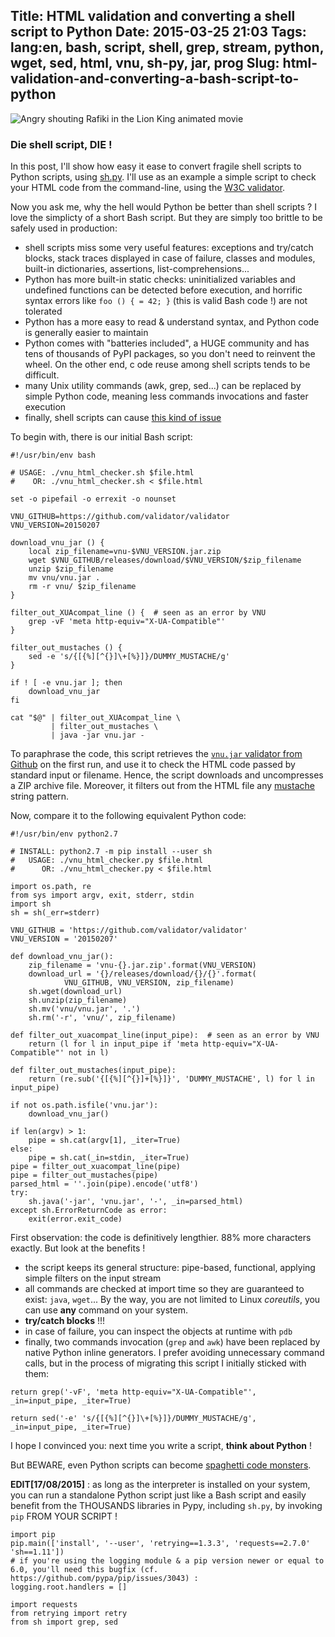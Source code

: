 Title: HTML validation and converting a shell script to Python
Date: 2015-03-25 21:03
Tags: lang:en, bash, script, shell, grep, stream, python, wget, sed, html, vnu, sh-py, jar, prog
Slug: html-validation-and-converting-a-bash-script-to-python
---
![Angry shouting Rafiki in the Lion King animated movie](images/wwcb/AngryShoutingRafikiFromLionKing.gif)

### Die shell script, DIE !

In this post, I'll show how easy it ease to convert fragile shell scripts to Python scripts, using [sh.py](http://amoffat.github.io/sh/).
I'll use as an example a simple script to check your HTML code from the command-line, using the [W3C validator](http://validator.w3.org/).

Now you ask me, why the hell would Python be better than shell scripts ?
I love the simplicty of a short Bash script. But they are simply too brittle to be safely used in production:

- shell scripts miss some very useful features: exceptions and try/catch blocks, stack traces displayed in case of failure, classes and modules, built-in dictionaries, assertions, list-comprehensions...
- Python has more built-in static checks: uninitialized variables and undefined functions can be detected before execution, and horrific syntax errors like `foo () { = 42; }` (this is valid Bash code !) are not tolerated
- Python has a more easy to read & understand syntax, and Python code is generally easier to maintain
- Python comes with "batteries included", a HUGE community and has tens of thousands of PyPI packages, so you don't need to reinvent the wheel. On the other end, c ode reuse among shell scripts tends to be difficult.
- many Unix utility commands (awk, grep, sed...) can be replaced by simple Python code, meaning less commands invocations and faster execution
- finally, shell scripts can cause [this kind of issue](//github.com/valvesoftware/steam-for-linux/issues/3671)

To begin with, there is our initial Bash script:

```
#!/usr/bin/env bash

# USAGE: ./vnu_html_checker.sh $file.html
#    OR: ./vnu_html_checker.sh < $file.html

set -o pipefail -o errexit -o nounset

VNU_GITHUB=https://github.com/validator/validator
VNU_VERSION=20150207

download_vnu_jar () {
    local zip_filename=vnu-$VNU_VERSION.jar.zip
    wget $VNU_GITHUB/releases/download/$VNU_VERSION/$zip_filename
    unzip $zip_filename
    mv vnu/vnu.jar .
    rm -r vnu/ $zip_filename
}

filter_out_XUAcompat_line () {  # seen as an error by VNU
    grep -vF 'meta http-equiv="X-UA-Compatible"'
}

filter_out_mustaches () {
    sed -e 's/{[{%][^{}]\+[%}]}/DUMMY_MUSTACHE/g'
}

if ! [ -e vnu.jar ]; then
    download_vnu_jar
fi

cat "$@" | filter_out_XUAcompat_line \
         | filter_out_mustaches \
         | java -jar vnu.jar -
```

To paraphrase the code, this script retrieves the [`vnu.jar` validator from Github](//github.com/validator/validator) on the first run, and use it to check the HTML code passed by standard input or filename.
Hence, the script downloads and uncompresses a ZIP archive file. Moreover, it filters out from the HTML file any [mustache](//mustache.github.io) string pattern.

Now, compare it to the following equivalent Python code:
```
#!/usr/bin/env python2.7

# INSTALL: python2.7 -m pip install --user sh
#   USAGE: ./vnu_html_checker.py $file.html
#      OR: ./vnu_html_checker.py < $file.html

import os.path, re
from sys import argv, exit, stderr, stdin
import sh
sh = sh(_err=stderr)

VNU_GITHUB = 'https://github.com/validator/validator'
VNU_VERSION = '20150207'

def download_vnu_jar():
    zip_filename = 'vnu-{}.jar.zip'.format(VNU_VERSION)
    download_url = '{}/releases/download/{}/{}'.format(
            VNU_GITHUB, VNU_VERSION, zip_filename)
    sh.wget(download_url)
    sh.unzip(zip_filename)
    sh.mv('vnu/vnu.jar', '.')
    sh.rm('-r', 'vnu/', zip_filename)

def filter_out_xuacompat_line(input_pipe):  # seen as an error by VNU
    return (l for l in input_pipe if 'meta http-equiv="X-UA-Compatible"' not in l)

def filter_out_mustaches(input_pipe):
    return (re.sub('{[{%][^{}]+[%}]}', 'DUMMY_MUSTACHE', l) for l in input_pipe)

if not os.path.isfile('vnu.jar'):
    download_vnu_jar()

if len(argv) > 1:
    pipe = sh.cat(argv[1], _iter=True)
else:
    pipe = sh.cat(_in=stdin, _iter=True)
pipe = filter_out_xuacompat_line(pipe)
pipe = filter_out_mustaches(pipe)
parsed_html = ''.join(pipe).encode('utf8')
try:
    sh.java('-jar', 'vnu.jar', '-', _in=parsed_html)
except sh.ErrorReturnCode as error:
    exit(error.exit_code)
```

First observation: the code is definitively lengthier. 88% more characters exactly.
But look at the benefits !

- the script keeps its general structure: pipe-based, functional, applying simple filters on the input stream
- all commands are checked at import time so they are guaranteed to exist: `java`, `wget`... By the way, you are not limited to Linux _coreutils_, you can use **any** command on your system.
- **try/catch blocks** !!!
- in case of failure, you can inspect the objects at runtime with `pdb`
- finally, two commands invocation (`grep` and `awk`) have been replaced by native Python inline generators. I prefer avoiding unnecessary command calls, but in the process of migrating this script I initially sticked with them:

`return grep('-vF', 'meta http-equiv="X-UA-Compatible"', _in=input_pipe, _iter=True)`

`return sed('-e' 's/{[{%][^{}]\+[%}]}/DUMMY_MUSTACHE/g', _in=input_pipe, _iter=True)`

I hope I convinced you: next time you write a script, **think about Python** !

But BEWARE, even Python scripts can become [spaghetti code monsters](images/wwcb/Ill_just_write_a_quick_script...-catacrac.net.png).

**EDIT[17/08/2015]** : as long as the interpreter is installed on your system, you can run a standalone Python script just like a Bash script and easily benefit from the THOUSANDS libraries in Pypy, including `sh.py`, by invoking `pip` FROM YOUR SCRIPT !

```
import pip
pip.main(['install', '--user', 'retrying==1.3.3', 'requests==2.7.0' 'sh==1.11'])
# if you're using the logging module & a pip version newer or equal to 6.0, you'll need this bugfix (cf. https://github.com/pypa/pip/issues/3043) :
logging.root.handlers = []

import requests
from retrying import retry
from sh import grep, sed
```
